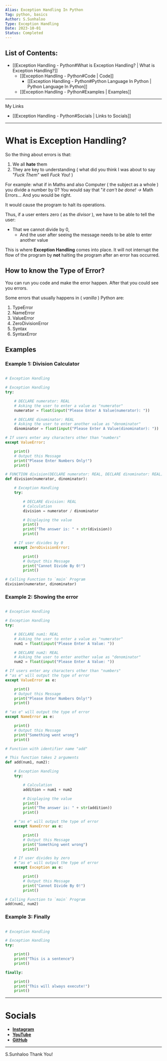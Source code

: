 ```yaml
---
Alias: Exception Handling In Python
Tag: python, basics
Author: S.Sunhaloo
Type: Exception Handling
Date: 2023-10-01
Status: Completed
---
```


## List of Contents:

- [[Exception Handling - Python#What is Exception Handling? | What is Exception Handling?]]
	- [[Exception Handling - Python#Code | Code]]
		- [[Exception Handling - Python#Python Language In Python | Python Language In Python]]
	- [[Exception Handling - Python#Examples | Examples]]
---

My Links

- [[Exception Handling - Python#Socials | Links to Socials]]

---

# What is Exception Handling?

So the thing about errors is that:

1. We all **hate** them
2. They are key to understanding ( what did you think I was about to say "*Fuck Them*" well *Fuck You*! )

For example: what if in Maths and also Computer ( the subject as a whole ) you divide a number by 0? You would say that "*it can't be done! $\rightarrow$* Math Errors... And you would be right.

It would cause the program to halt its operations.

Thus, if a user enters zero ( as the *divisor* ), we have to be able to tell the user:

- That we cannot divide by 0,
	- And the user after seeing the message needs to be able to enter another value

This is where **Exception Handling** comes into place. It will not interrupt the flow of the program by **not** halting the program after an error has occurred.

## How to know the Type of Error?

You can run you code and make the error happen. After that you could see you errors.

Some errors that usually happens in ( *vanilla* ) Python are:

1. TypeError
2. NameError
3. ValueError
4. ZeroDivisionError
5. Syntax
6. SyntaxError

## Examples

### Example 1: Division Calculator

```python

# Exception Handling

# Exception Handling
try:

    # DECLARE numerator: REAL
    # Asking the user to enter a value as "numerator"
    numerator = float(input("Please Enter A Value(numerator): "))

    # DECLARE dinominator: REAL
    # Asking the user to enter another value as "denominator"
    dinominator = float(input("Please Enter A Value(dinominator): "))

# If users enter any characters other than "numbers"
except ValueError:

    print()
    # Output this Message
    print("Please Enter Numbers Only!")
    print()

# FUNCTION division(DECLARE numerator: REAL, DECLARE dinominator: REAL)
def division(numerator, dinominator):

    # Exception Handling
    try:

        # DECLARE division: REAL
        # Calculation
        division = numerator / dinominator

        # Displaying the value
        print()
        print("The answer is: " + str(division))
        print()

    # If user divides by 0
    except ZeroDivisionError:

        print()
        # Output this Message
        print("Cannot Divide By 0!")
        print()

# Calling Function to `main` Program
division(numerator, dinominator)

```

### Example 2: Showing the error

```python

# Exception Handling

# Exception Handling
try:

    # DECLARE num1: REAL
    # Asking the user to enter a value as "numerator"
    num1 = float(input("Please Enter A Value: "))

    # DECLARE num2: REAL
    # Asking the user to enter another value as "denominator"
    num2 = float(input("Please Enter A Value: "))

# If users enter any characters other than "numbers"
# "as e" will output the type of error
except ValueError as e:

    print()
    # Output this Message
    print("Please Enter Numbers Only!")
    print()

# "as e" will output the type of error
except NameError as e:

    print()
    # Output this Message
    print("Something went wrong")
    print()

# Function with identifier name "add"

# This function takes 2 arguments
def add(num1, num2):

    # Exception Handling
    try:

        # Calculation
        addition = num1 + num2

        # Displaying the value
        print()
        print("The answer is: " + str(addition))
        print()

    # "as e" will output the type of error
    except NameError as e:

        print()
        # Output this Message
        print("Something went wrong")
        print()

    # If user divides by zero
    # "as e" will output the type of error
    except Exception as e:

        print()
        # Output this Message
        print("Cannot Divide By 0!")
        print()

# Calling Function to `main` Program
add(num1, num2)

```

### Example 3: Finally

```python

# Exception Handling

# Exception Handling
try:

    print()
    print("This is a sentence")
    print()

finally:

    print()
    print("This will always execute!")
    print()

```

---

# Socials

- [**Instagram**](https://www.instagram.com/s.sunhaloo/)
- [**YouTube**](https://www.youtube.com/channel/UCMkQZsuW6eHMhdUObLPSpwg)
- [**GitHub**](https://www.github.com/Sunhaloo)

---

S.Sunhaloo
Thank You!